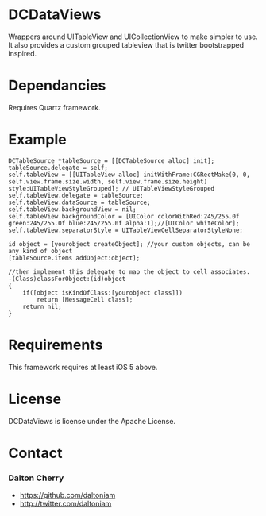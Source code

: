 # DCDataViews #

Wrappers around UITableView and UICollectionView to make simpler to use. It also provides a custom grouped tableview that is twitter bootstrapped inspired.

# Dependancies #

Requires Quartz framework. 

# Example #

	DCTableSource *tableSource = [[DCTableSource alloc] init];
	tableSource.delegate = self;
    self.tableView = [[UITableView alloc] initWithFrame:CGRectMake(0, 0, self.view.frame.size.width, self.view.frame.size.height) style:UITableViewStyleGrouped]; // UITableViewStyleGrouped
    self.tableView.delegate = tableSource;
    self.tableView.dataSource = tableSource;
    self.tableView.backgroundView = nil;
    self.tableView.backgroundColor = [UIColor colorWithRed:245/255.0f green:245/255.0f blue:245/255.0f alpha:1];//[UIColor whiteColor];
    self.tableView.separatorStyle = UITableViewCellSeparatorStyleNone;

	id object = [yourobject createObject]; //your custom objects, can be any kind of object
	[tableSource.items addObject:object];
	
	//then implement this delegate to map the object to cell associates.
	-(Class)classForObject:(id)object
	{
	    if([object isKindOfClass:[yourobject class]])
	        return [MessageCell class];
	    return nil;
	}
	
# Requirements #

This framework requires at least iOS 5 above. 

# License #

DCDataViews is license under the Apache License.

# Contact #

### Dalton Cherry ###
* https://github.com/daltoniam
* http://twitter.com/daltoniam